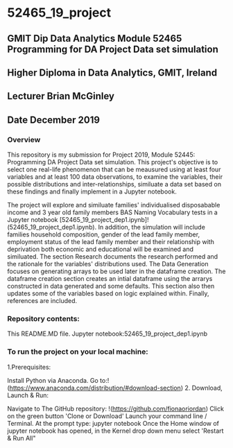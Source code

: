 # **52465_19_project**
## **GMIT Dip Data Analytics Module 52465 Programming for DA Project Data set simulation**

## **Higher Diploma in Data Analytics, GMIT, Ireland**

## **Lecturer Brian McGinley**

## **Date December 2019**

### **Overview**
This repository is my submission for Project 2019, Module 52445: Programming DA Project Data set simulation. This project's objective is to select one real-life phenomenon that can be meausured using at least four variables and at least 100 data observations, to examine the variables, their possible distributions and inter-relationships, similuate a data set based on these findings and finally implement in a Jupyter notebook.  

The project will explore and similuate families' individualised disposabable income and 3 year old family members BAS Naming Vocabulary tests in a Jupyter notebook [52465_19_project_dep1.ipynb]!(52465_19_project_dep1.ipynb). In addition, the simulation will include families household composition, gender of the lead family member, employment status of the lead family member and their relationship with deprivation both economic and educational will be examined and similuated.  The section Research documents the research performed and the rationale for the variables' distributions used. The Data Generation focuses on generating arrays to be used later in the dataframe creation. The dataframe creation section creates an intial dataframe using the arrarys constructed in data generated and some defaults. This section also then updates some of the variables based on logic explained within.  Finally, references are included.

### **Repository contents:**

This README.MD file.
Jupyter notebook:52465_19_project_dep1.ipynb

### **To run the project on your local machine:**

1.Prerequisites:

Install Python via Anaconda. Go to:!(https://www.anaconda.com/distribution/#download-section)
2. Download, Launch & Run:

Navigate to The GitHub repository: !(https://github.com/fionaoriordan)
Click on the green button 'Clone or Download'
Launch your command line / Terminal.
At the prompt type: jupyter notebook
Once the Home window of jupyter notebook has opened, in the Kernel drop down menu select 'Restart & Run All"
